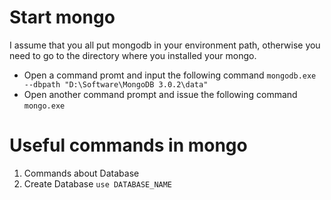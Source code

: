 # Start mongo

  I assume that you all put mongodb in your environment path, otherwise you need to go to the directory where you installed your mongo.

  * Open a command promt and input the following command `mongodb.exe --dbpath "D:\Software\MongoDB 3.0.2\data"`
  * Open another command prompt and issue the following command `mongo.exe`
  
# Useful commands in mongo

1. Commands about Database 
  1. Create Database
    `use DATABASE_NAME`
  
  
